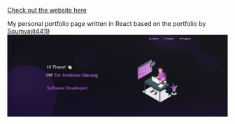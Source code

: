 <a href="https://rosaeg-portfolio.netlify.app/"> Check out the website here </a>

My personal portfolio page written in React based on the portfolio by <a href="https://github.com/soumyajit4419/Portfolio">Soumyajit4419</a>
<img src="./Images/Embed-image.png" >
